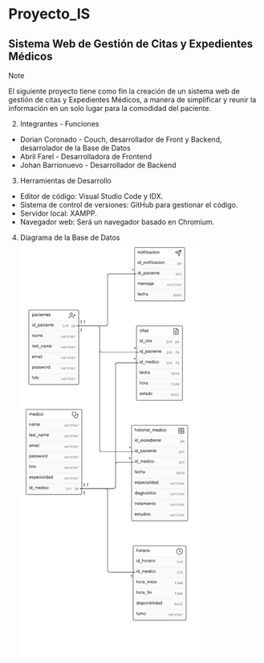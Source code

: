 # Proyecto_IS
## Sistema Web de Gestión de Citas y Expedientes Médicos 

> [!Note]
> El siguiente proyecto tiene como fin la creación de un sistema web de gestión de citas y Expedientes Médicos, a manera de simplificar y reunir la información en un solo lugar para la comodidad del paciente.

2. Integrantes - Funciones
- Dorian Coronado - Couch, desarrollador de Front y Backend, desarrolador de la Base de Datos
- Abril Farel - Desarrolladora de Frontend
- Johan Barrionuevo - Desarrollador de Backend

3. Herramientas de Desarrollo
- Editor de código: Visual Studio Code y IDX.
- 	Sistema de control de versiones: GitHub para gestionar el código.
-	Servidor local: XAMPP.
-	Navegador web: Será un navegador basado en Chromium.
  
4. Diagrama de la Base de Datos
![Diagrama de Base de Datos](https://github.com/rusherkiing/Proyecto_IS/blob/main/ddb.png?raw=true)

